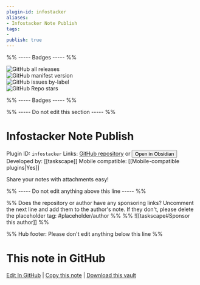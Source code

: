```yaml
---
plugin-id: infostacker
aliases:
- Infostacker Note Publish
tags: 
- 
publish: true
---
```


%% ----- Badges ----- %%

![GitHub all releases](https://img.shields.io/github/downloads/taskscape/InfostackerPlugin/total?color=573E7A&logo=github&style=for-the-badge)   
![GitHub manifest version](https://img.shields.io/github/manifest-json/v/taskscape/InfostackerPlugin?color=573E7A&logo=github&style=for-the-badge)   
![GitHub issues by-label](https://img.shields.io/github/issues/taskscape/InfostackerPlugin/help%20wanted?color=573E7A&logo=github&style=for-the-badge)   
![GitHub Repo stars](https://img.shields.io/github/stars/taskscape/InfostackerPlugin?color=573E7A&logo=github&style=for-the-badge)

%% ----- Badges ----- %%

%% ----- Do not edit this section ----- %%

# Infostacker Note Publish

Plugin ID: `infostacker`
Links: [GitHub repository](https://github.com/taskscape/InfostackerPlugin) or [<button id=HH>Open in Obsidian</button>](obsidian://show-plugin?id=infostacker)
Developed by: [[taskscape]]
Mobile compatible: [[Mobile-compatible plugins|Yes]]

Share your notes with attachments easy!

%% ----- Do not edit anything above this line ----- %% 

%% Does the repository or author have any sponsoring links? Uncomment the next line and add them to the author's note. If they don't, please delete the placeholder tag: #placeholder/author %%
%% ![[taskscape#Sponsor this author]] %%

%% Hub footer: Please don't edit anything below this line %%

# This note in GitHub

<span class="git-footer">[Edit In GitHub](https://github.dev/obsidian-community/obsidian-hub/blob/main/02%20-%20Community%20Expansions/02.05%20All%20Community%20Expansions/Plugins/infostacker.md "git-hub-edit-note") | [Copy this note](https://raw.githubusercontent.com/obsidian-community/obsidian-hub/main/02%20-%20Community%20Expansions/02.05%20All%20Community%20Expansions/Plugins/infostacker.md "git-hub-copy-note") | [Download this vault](https://github.com/obsidian-community/obsidian-hub/archive/refs/heads/main.zip "git-hub-download-vault") </span>
